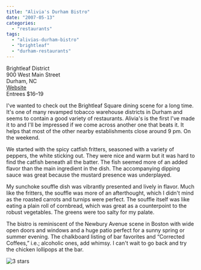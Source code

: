 ```yaml
---
title: "Alivia's Durham Bistro"
date: "2007-05-13"
categories: 
  - "restaurants"
tags: 
  - "alivias-durham-bistro"
  - "brightleaf"
  - "durham-restaurants"
---
```


Brightleaf District\
900 West Main Street\
Durham, NC\
[Website](www.aliviasdurhambistro.com)\
Entrees $16–19

I've wanted to check out the Brightleaf Square dining scene for a long time. It's one of many revamped tobacco warehouse districts in Durham and seems to contain a good variety of restaurants. Alivia's is the first I've made it to and I'll be impressed if we come across another one that beats it. It helps that most of the other nearby establishments close around 9 pm. On the weekend.

We started with the spicy catfish fritters, seasoned with a variety of peppers, the white sticking out. They were nice and warm but it was hard to find the catfish beneath all the batter. The fish seemed more of an added flavor than the main ingredient in the dish. The accompanying dipping sauce was great because the mustard presence was underplayed.

My sunchoke souffle dish was vibrantly presented and lively in flavor. Much like the fritters, the souffle was more of an afterthought, which I didn't mind as the roasted carrots and turnips were perfect. The souffle itself was like eating a plain roll of cornbread, which was great as a counterpoint to the robust vegetables. The greens were too salty for my palate.

The bistro is reminiscent of the Newbury Avenue scene in Boston with wide open doors and windows and a huge patio perfect for a sunny spring or summer evening. The chalkboard listing of bar favorites and “Corrected Coffees,” i.e.; alcoholic ones, add whimsy. I can't wait to go back and try the chicken lollipops at the bar.

![3 stars](http://s3.amazonaws.com/thegourmez-wpmedia/2009/02/rating_avocado1.gif "rating_avocado1")
